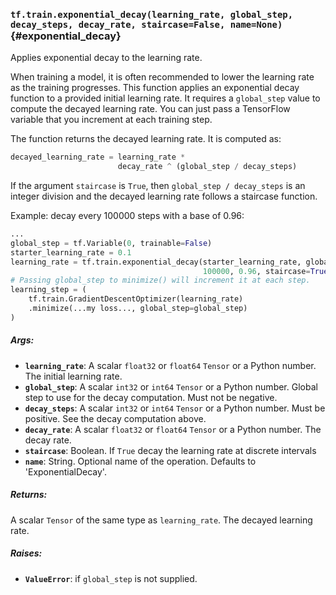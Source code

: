 ### `tf.train.exponential_decay(learning_rate, global_step, decay_steps, decay_rate, staircase=False, name=None)` {#exponential_decay}

Applies exponential decay to the learning rate.

When training a model, it is often recommended to lower the learning rate as
the training progresses.  This function applies an exponential decay function
to a provided initial learning rate.  It requires a `global_step` value to
compute the decayed learning rate.  You can just pass a TensorFlow variable
that you increment at each training step.

The function returns the decayed learning rate.  It is computed as:

```python
decayed_learning_rate = learning_rate *
                        decay_rate ^ (global_step / decay_steps)
```

If the argument `staircase` is `True`, then `global_step / decay_steps` is an
integer division and the decayed learning rate follows a staircase function.

Example: decay every 100000 steps with a base of 0.96:

```python
...
global_step = tf.Variable(0, trainable=False)
starter_learning_rate = 0.1
learning_rate = tf.train.exponential_decay(starter_learning_rate, global_step,
                                           100000, 0.96, staircase=True)
# Passing global_step to minimize() will increment it at each step.
learning_step = (
    tf.train.GradientDescentOptimizer(learning_rate)
    .minimize(...my loss..., global_step=global_step)
)
```

##### Args:


*  <b>`learning_rate`</b>: A scalar `float32` or `float64` `Tensor` or a
    Python number.  The initial learning rate.
*  <b>`global_step`</b>: A scalar `int32` or `int64` `Tensor` or a Python number.
    Global step to use for the decay computation.  Must not be negative.
*  <b>`decay_steps`</b>: A scalar `int32` or `int64` `Tensor` or a Python number.
    Must be positive.  See the decay computation above.
*  <b>`decay_rate`</b>: A scalar `float32` or `float64` `Tensor` or a
    Python number.  The decay rate.
*  <b>`staircase`</b>: Boolean.  If `True` decay the learning rate at discrete intervals
*  <b>`name`</b>: String.  Optional name of the operation.  Defaults to
    'ExponentialDecay'.

##### Returns:

  A scalar `Tensor` of the same type as `learning_rate`.  The decayed
  learning rate.

##### Raises:


*  <b>`ValueError`</b>: if `global_step` is not supplied.

